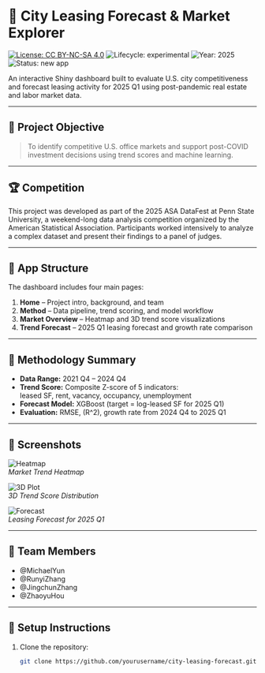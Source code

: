 # 🏢 City Leasing Forecast & Market Explorer

[![License: CC BY-NC-SA 4.0](https://img.shields.io/badge/License-CC%20BY--NC--SA%204.0-lightgrey.svg)](https://creativecommons.org/licenses/by-nc-sa/4.0/)
![Lifecycle: experimental](https://img.shields.io/badge/lifecycle-experimental-orange)
![Year: 2025](https://img.shields.io/badge/year-2025-lightgrey)
![Status: new app](https://img.shields.io/badge/lifecycle-newapp-brightgreen)

An interactive Shiny dashboard built to evaluate U.S. city competitiveness and forecast leasing activity for 2025 Q1 using post-pandemic real estate and labor market data.

---

## 📌 Project Objective

> To identify competitive U.S. office markets and support post-COVID investment decisions using trend scores and machine learning.

---

## 🏆 Competition

This project was developed as part of the 2025 ASA DataFest at Penn State University, a weekend-long data analysis competition organized by the American Statistical Association. Participants worked intensively to analyze a complex dataset and present their findings to a panel of judges.

---

## 📁 App Structure

The dashboard includes four main pages:

1. **Home** – Project intro, background, and team  
2. **Method** – Data pipeline, trend scoring, and model workflow  
3. **Market Overview** – Heatmap and 3D trend score visualizations  
4. **Trend Forecast** – 2025 Q1 leasing forecast and growth rate comparison

---

## 🧠 Methodology Summary

- **Data Range:** 2021 Q4 – 2024 Q4  
- **Trend Score:** Composite Z-score of 5 indicators:  
  leased SF, rent, vacancy, occupancy, unemployment  
- **Forecast Model:** XGBoost (target = log-leased SF for 2025 Q1)  
- **Evaluation:** RMSE, \(R^2\), growth rate from 2024 Q4 to 2025 Q1  

---

## 📸 Screenshots

![Heatmap](screenshots/heatmap.png)  
*Market Trend Heatmap*

![3D Plot](screenshots/3d_trend_score.png)  
*3D Trend Score Distribution*

![Forecast](screenshots/forecast.png)  
*Leasing Forecast for 2025 Q1*

---

## 👥 Team Members

- @MichaelYun  
- @RunyiZhang  
- @JingchunZhang  
- @ZhaoyuHou  

---

## 🔧 Setup Instructions

1. Clone the repository:
   ```bash
   git clone https://github.com/yourusername/city-leasing-forecast.git

